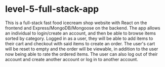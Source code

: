 # level-5-full-stack-app

This is a full-stack fast food icecream shop website with React on the frontend and Express/MongoDB/Mongoose on the backend. The app allows an individual to login/create an account, and then be able to browse items sorted by category. Logged in as a user, they will be able to add items to their cart and checkout with said items to create an order. The user's cart will be reset to empty and the order will be viewable, in addition to the user now being able to rate the ordered items. The user can also log out of their account and create another account or log in to another account.